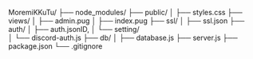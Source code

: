 MoremiKKuTu/
├── node_modules/
├── public/
│   ├── styles.css
├── views/
│   ├── admin.pug
│   ├── index.pug
├── ssl/
│   ├── ssl.json
├── auth/
│   ├── auth.jsonID,
│   └── setting/             
│       └── discord-auth.js
├── db/
│   ├── database.js
├── server.js
├── package.json
└── .gitignore